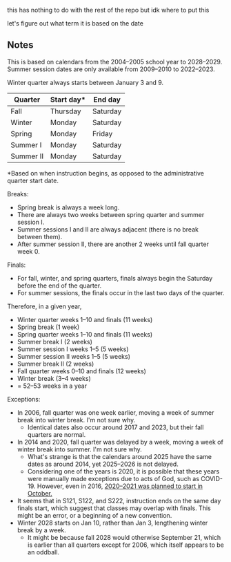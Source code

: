 this has nothing to do with the rest of the repo but idk where to put this

let's figure out what term it is based on the date

## Notes

This is based on calendars from the 2004–2005 school year to 2028–2029. Summer session dates are only available from 2009–2010 to 2022–2023.

Winter quarter always starts between January 3 and 9.

| Quarter   | Start day\* | End day  |
| --------- | ----------- | -------- |
| Fall      | Thursday    | Saturday |
| Winter    | Monday      | Saturday |
| Spring    | Monday      | Friday   |
| Summer I  | Monday      | Saturday |
| Summer II | Monday      | Saturday |

\*Based on when instruction begins, as opposed to the administrative quarter start date.

Breaks:

- Spring break is always a week long.
- There are always two weeks between spring quarter and summer session I.
- Summer sessions I and II are always adjacent (there is no break between them).
- After summer session II, there are another 2 weeks until fall quarter week 0.

Finals:

- For fall, winter, and spring quarters, finals always begin the Saturday before the end of the quarter.
- For summer sessions, the finals occur in the last two days of the quarter.

Therefore, in a given year,

- Winter quarter weeks 1–10 and finals (11 weeks)
- Spring break (1 week)
- Spring quarter weeks 1–10 and finals (11 weeks)
- Summer break I (2 weeks)
- Summer session I weeks 1–5 (5 weeks)
- Summer session II weeks 1–5 (5 weeks)
- Summer break II (2 weeks)
- Fall quarter weeks 0–10 and finals (12 weeks)
- Winter break (3–4 weeks)
- = 52–53 weeks in a year

Exceptions:

- In 2006, fall quarter was one week earlier, moving a week of summer break into winter break. I'm not sure why.
  - Identical dates also occur around 2017 and 2023, but their fall quarters are normal.
- In 2014 and 2020, fall quarter was delayed by a week, moving a week of winter break into summer. I'm not sure why.
  - What's strange is that the calendars around 2025 have the same dates as around 2014, yet 2025–2026 is not delayed.
  - Considering one of the years is 2020, it is possible that these years were manually made exceptions due to acts of God, such as COVID-19. However, even in 2016, [2020–2021 was planned to start in October.][2020-v2016]
- It seems that in S121, S122, and S222, instruction ends on the same day finals start, which suggest that classes may overlap with finals. This might be an error, or a beginning of a new convention.
- Winter 2028 starts on Jan 10, rather than Jan 3, lengthening winter break by a week.
  - It might be because fall 2028 would otherwise September 21, which is earlier than all quarters except for 2006, which itself appears to be an oddball.

[2020-v2016]: https://web.archive.org/web/20160228052634/https://blink.ucsd.edu/instructors/resources/academic/calendars/2020.html

